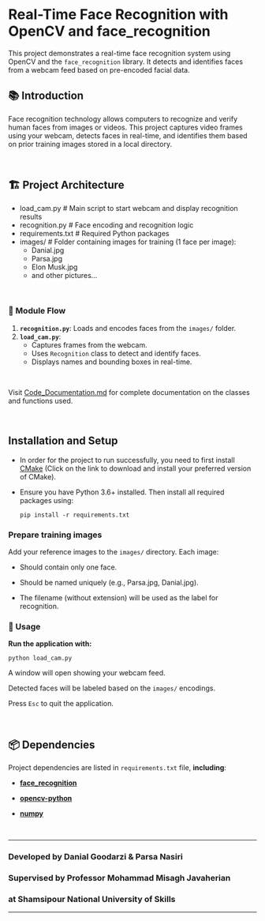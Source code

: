 # **Real-Time Face Recognition with OpenCV and face_recognition**

This project demonstrates a real-time face recognition system using OpenCV and the `face_recognition` library. It detects and identifies faces from a webcam feed based on pre-encoded facial data.

## **📚 Introduction**

Face recognition technology allows computers to recognize and verify human faces from images or videos. This project captures video frames using your webcam, detects faces in real-time, and identifies them based on prior training images stored in a local directory.

<br>

## **🏗️ Project Architecture**

- load_cam.py # Main script to start webcam and display recognition results
- recognition.py # Face encoding and recognition logic
- requirements.txt # Required Python packages
- images/ # Folder containing images for training (1 face per image):
  - Danial.jpg
  - Parsa.jpg
  - Elon Musk.jpg
  - and other pictures...

<br>

### **🔄 Module Flow**

1. **`recognition.py`**: Loads and encodes faces from the `images/` folder.
2. **`load_cam.py`**:
   - Captures frames from the webcam.
   - Uses `Recognition` class to detect and identify faces.
   - Displays names and bounding boxes in real-time.

<br>  

Visit [Code_Documentation.md](Code_Documentation.md) for complete documentation on the classes and functions used.

<br>

## **Installation and Setup**
- In order for the project to run successfully, you need to first install [CMake](https://cmake.org/download/) (Click on the link to download and install your preferred version of CMake).

- Ensure you have Python 3.6+ installed. Then install all required packages using:

    ```shell
    pip install -r requirements.txt
    ```

### **Prepare training images**

Add your reference images to the `images/` directory. Each image:

- Should contain only one face.

- Should be named uniquely (e.g., Parsa.jpg, Danial.jpg).

- The filename (without extension) will be used as the label for recognition.


### **🚀 Usage**

**Run the application with:**
```shell
python load_cam.py
```
A window will open showing your webcam feed.

Detected faces will be labeled based on the `images/` encodings.

Press `Esc` to quit the application.

<br>

## **📦 Dependencies**
Project dependencies are listed in `requirements.txt` file, **including**:

- **[face_recognition](https://github.com/ageitgey/face_recognition)**

- **[opencv-python](https://pypi.org/project/opencv-python/)**

- **[numpy](https://numpy.org/)**

<br>

----
### Developed by Danial Goodarzi & Parsa Nasiri

### Supervised by Professor Mohammad Misagh Javaherian

### at Shamsipour National University of Skills
----